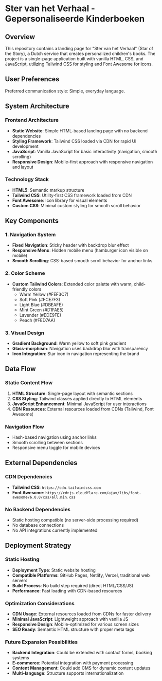 # Ster van het Verhaal - Gepersonaliseerde Kinderboeken

## Overview

This repository contains a landing page for "Ster van het Verhaal" (Star of the Story), a Dutch service that creates personalized children's books. The project is a single-page application built with vanilla HTML, CSS, and JavaScript, utilizing Tailwind CSS for styling and Font Awesome for icons.

## User Preferences

Preferred communication style: Simple, everyday language.

## System Architecture

### Frontend Architecture
- **Static Website**: Simple HTML-based landing page with no backend dependencies
- **Styling Framework**: Tailwind CSS loaded via CDN for rapid UI development
- **JavaScript**: Vanilla JavaScript for basic interactivity (navigation, smooth scrolling)
- **Responsive Design**: Mobile-first approach with responsive navigation and layout

### Technology Stack
- **HTML5**: Semantic markup structure
- **Tailwind CSS**: Utility-first CSS framework loaded from CDN
- **Font Awesome**: Icon library for visual elements
- **Custom CSS**: Minimal custom styling for smooth scroll behavior

## Key Components

### 1. Navigation System
- **Fixed Navigation**: Sticky header with backdrop blur effect
- **Responsive Menu**: Hidden mobile menu (hamburger icon visible on mobile)
- **Smooth Scrolling**: CSS-based smooth scroll behavior for anchor links

### 2. Color Scheme
- **Custom Tailwind Colors**: Extended color palette with warm, child-friendly colors
  - Warm Yellow (#FEF3C7)
  - Soft Pink (#FCE7F3)
  - Light Blue (#DBEAFE)
  - Mint Green (#D1FAE5)
  - Lavender (#EDE9FE)
  - Peach (#FED7AA)

### 3. Visual Design
- **Gradient Background**: Warm yellow to soft pink gradient
- **Glass-morphism**: Navigation uses backdrop blur with transparency
- **Icon Integration**: Star icon in navigation representing the brand

## Data Flow

### Static Content Flow
1. **HTML Structure**: Single-page layout with semantic sections
2. **CSS Styling**: Tailwind classes applied directly to HTML elements
3. **JavaScript Enhancement**: Minimal JavaScript for user interactions
4. **CDN Resources**: External resources loaded from CDNs (Tailwind, Font Awesome)

### Navigation Flow
- Hash-based navigation using anchor links
- Smooth scrolling between sections
- Responsive menu toggle for mobile devices

## External Dependencies

### CDN Dependencies
- **Tailwind CSS**: `https://cdn.tailwindcss.com`
- **Font Awesome**: `https://cdnjs.cloudflare.com/ajax/libs/font-awesome/6.0.0/css/all.min.css`

### No Backend Dependencies
- Static hosting compatible (no server-side processing required)
- No database connections
- No API integrations currently implemented

## Deployment Strategy

### Static Hosting
- **Deployment Type**: Static website hosting
- **Compatible Platforms**: GitHub Pages, Netlify, Vercel, traditional web servers
- **Build Process**: No build step required (direct HTML/CSS/JS)
- **Performance**: Fast loading with CDN-based resources

### Optimization Considerations
- **CDN Usage**: External resources loaded from CDNs for faster delivery
- **Minimal JavaScript**: Lightweight approach with vanilla JS
- **Responsive Design**: Mobile-optimized for various screen sizes
- **SEO Ready**: Semantic HTML structure with proper meta tags

### Future Expansion Possibilities
- **Backend Integration**: Could be extended with contact forms, booking systems
- **E-commerce**: Potential integration with payment processing
- **Content Management**: Could add CMS for dynamic content updates
- **Multi-language**: Structure supports internationalization